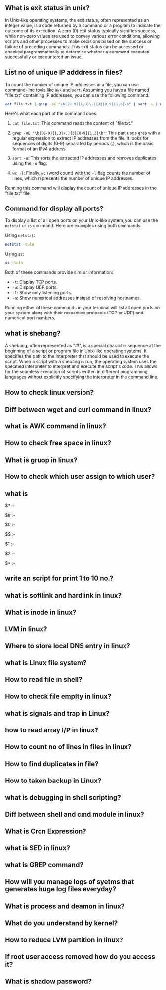 ## What is exit status in unix?
In Unix-like operating systems, the exit status, often represented as an integer value, is a code returned by a command or a program to indicate the outcome of its execution. A zero (0) exit status typically signifies success, while non-zero values are used to convey various error conditions, allowing scripts and other processes to make decisions based on the success or failure of preceding commands. This exit status can be accessed or checked programmatically to determine whether a command executed successfully or encountered an issue.

## List no of unique IP adddress in files?
To count the number of unique IP addresses in a file, you can use command-line tools like `awk` and `sort`. Assuming you have a file named "file.txt" containing IP addresses, you can use the following command:

```bash
cat file.txt | grep -oE "\b([0-9]{1,3}\.){3}[0-9]{1,3}\b" | sort -u | wc -l
```

Here's what each part of the command does:

1. `cat file.txt`: This command reads the content of "file.txt."

2. `grep -oE "\b([0-9]{1,3}\.){3}[0-9]{1,3}\b"`: This part uses `grep` with a regular expression to extract IP addresses from the file. It looks for sequences of digits (0-9) separated by periods (.), which is the basic format of an IPv4 address.

3. `sort -u`: This sorts the extracted IP addresses and removes duplicates using the `-u` flag.

4. `wc -l`: Finally, `wc` (word count) with the `-l` flag counts the number of lines, which represents the number of unique IP addresses.

Running this command will display the count of unique IP addresses in the "file.txt" file.

## Command for display all ports?
To display a list of all open ports on your Unix-like system, you can use the `netstat` or `ss` command. Here are examples using both commands:

Using `netstat`:
```bash
netstat -tuln
```

Using `ss`:
```bash
ss -tuln
```

Both of these commands provide similar information:

- `-t`: Display TCP ports.
- `-u`: Display UDP ports.
- `-l`: Show only listening ports.
- `-n`: Show numerical addresses instead of resolving hostnames.

Running either of these commands in your terminal will list all open ports on your system along with their respective protocols (TCP or UDP) and numerical port numbers.

## what is shebang?
A shebang, often represented as "#!", is a special character sequence at the beginning of a script or program file in Unix-like operating systems. It specifies the path to the interpreter that should be used to execute the script. When a script with a shebang is run, the operating system uses the specified interpreter to interpret and execute the script's code. This allows for the seamless execution of scripts written in different programming languages without explicitly specifying the interpreter in the command line.

## How to check linux version?

## Diff between wget and curl command in linux?

## what is AWK command in linux?

## How to check free space in linux?

## What is gruop in linux?

## How to check which user assign to which user?

## what is 
$? :-

$# :- 

$0 :- 

$$ :- 

$1 :- 

$2 :- 

$* :-

## write an script for print 1 to 10 no.?

## what is softlink and hardlink in linux?

## What is inode in linux?

## LVM in linux? 

## Where to store local DNS entry in linux?

## what is Linux file system?

## How to read file in shell?

## How to check file emplty in linux?

## what is signals and trap in Linux?

## how to read array I/P in linux?

## How to count no of lines in files in linux?

## How to find duplicates in file?

## How to taken backup in Linux?

## what is debugging in shell scripting?

## Diff between shell and cmd module in linux?

## What is Cron Expression?

## what is SED in linux?

## what is GREP command?

## How will you manage logs of syetms that generates huge log files everyday?

## What is process and deamon in linux?

## What do you understand by kernel?

## How to reduce LVM partition in linux?

## If root user access removed how do you access it?

## What is shadow password?

##
